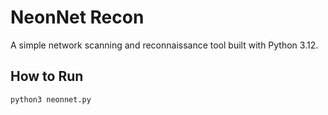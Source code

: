 # NeonNet Recon

A simple network scanning and reconnaissance tool built with Python 3.12.

## How to Run

```bash
python3 neonnet.py

